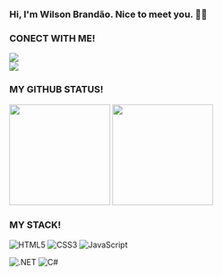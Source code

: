 ### Hi, I'm Wilson Brandão. Nice to meet you. 👋🏾

### CONECT WITH ME!
<a href="https://www.linkedin.com/in/wilson-brandao-costa" target="_blank"><img src="https://img.shields.io/badge/-LinkedIn-%230077B5?style=for-the-badge&logo=linkedin&logoColor=white&labelColor=000000&color=gray" target="_blank"></a>   
<a href = "mailto:wilsonbrandaocosta@gmail.com"><img src="https://img.shields.io/badge/-Gmail-%23333?style=for-the-badge&logo=gmail&logoColor=white&labelColor=000000&color=gray" target="_blank"></a>

### MY GITHUB STATUS!
<div>
  <img height="180em" src="https://github-readme-stats.vercel.app/api?username=wilsonbrandao&show_icons=true&theme=dark&icon_color=ffff"/>
  <img height="180em" src="https://github-readme-stats.vercel.app/api/top-langs/?username=wilsonbrandao&&layout=compact&langs_count=16&theme=dark&title_color=ffff&text_color=fff"/>
</div>

### MY STACK!
![HTML5](https://img.shields.io/badge/html%205-grey?style=for-the-badge&logo=html5&logoColor=white&labelColor=000000)
![CSS3](https://img.shields.io/badge/css%203-grey?style=for-the-badge&logo=css3&logoColor=white&labelColor=000000)
![JavaScript](https://img.shields.io/badge/-JavaScript-grey?style=for-the-badge&logo=javascript&logoColor=white&labelColor=000000)

![.NET](https://img.shields.io/badge/.NET-gray?style=for-the-badge&logo=.net&logoColor=white&labelColor=000000)
![C#](https://img.shields.io/badge/C%23-gray?style=for-the-badge&logo=c-sharp&logoColor=white&labelColor=000000)


